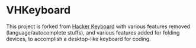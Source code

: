 # VHKeyboard

This project is forked from [Hacker Keyboard](https://github.com/klausw/hackerskeyboard) with various features removed (language/autocomplete stuffs), and various features added for folding devices, to accomplish a desktop-like keyboard for coding.